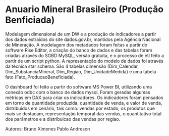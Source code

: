 # Anuario Mineral Brasileiro (Produção Benficiada)

Modelagem dimensional de um DW e a produção de indicadores a partir dos dados extraídos do site dados.gov.br, mantidos pela Agência Nacional de Mineração. A modelagem dos metadados foram feitas a partir do software Rise Editor, a criação do banco de dados e das tabelas foram criadas através do SGBD MySQL, versão gratuita, e o processo de etl feito a partir de um script python. A representação do modelo de dados foi através da técnica star schema. São 4 tabelas dimensão (Dim_Calendar, Dim_SubstanciaMineral, Dim_Regiao, Dim_UnidadeMedida) e uma tabela fato (Fato_ProducaoBeneficiada).

O dashboard foi feito a partir do software MS Power BI, utilizando uma conexão odbc com o banco de dados mysql. Foram geradas algumas métricas em DAX para criar os indicadores. Os indicadores foram pensados em torno de quantidade produzida, quantidade de venda, e valor de venda, distribuídos em cenário, tais como: vendas por estado, os produtos que mais se destacam, representação temporal das vendas, o quantitativo total dos parâmetros e a distribuicao das vendas por regiao.

Autores:
  Bruno Ximenes
  Pablo Andreson

